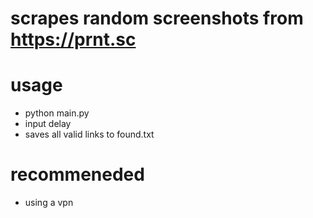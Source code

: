 # scrapes random screenshots from https://prnt.sc
# usage 
- python main.py
- input delay
- saves all valid links to found.txt
# recommeneded
- using a vpn
